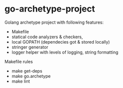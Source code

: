 # go-archetype-project

Golang archetype project with following features:
 * Makefile
 * statical code analyzers & checkers, 
 * local GOPATH (dependecies got & stored locally)
 * stringer generator
 * logger helper with levels of logging, string formatting 

Makefile rules
* make get-deps
* make go.archetype
* make lint 
